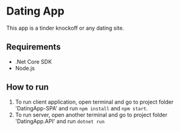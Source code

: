 # Dating App

This app is a tinder knockoff or any dating site.

## Requirements

- .Net Core SDK
- Node.js

## How to run

1. To run client application, open terminal and go to project folder 'DatingApp-SPA' and run `npm install` and `npm start`.
1. To run server, open another terminal and go to project folder 'DatingApp.API' and run `dotnet run`
